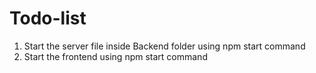 # Todo-list

1. Start the server file inside Backend folder using npm start command
2. Start the frontend using npm start command
